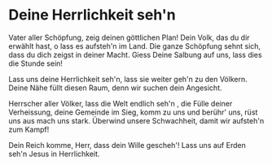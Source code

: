# Deine Herrlichkeit seh'n

Vater aller Schöpfung, zeig deinen göttlichen Plan! Dein Volk, das du dir erwählt hast, o lass es aufsteh'n im Land. Die ganze Schöpfung sehnt sich, dass du dich zeigst in deiner Macht. Giess Deine Salbung auf uns, lass dies die Stunde sein!

Lass uns deine Herrlichkeit seh'n, lass sie weiter geh'n zu den Völkern. Deine Nähe füllt diesen Raum, denn wir suchen dein Angesicht.

Herrscher aller Völker, lass die Welt endlich seh'n , die Fülle deiner Verheissung, deine Gemeinde im Sieg, komm zu uns und berühr' uns, rüst uns aus mach uns stark. Überwind unsere Schwachheit, damit wir aufsteh'n zum Kampf! 

Dein Reich komme, Herr, dass dein Wille gescheh'! Lass uns auf Erden seh'n Jesus in Herrlichkeit.
